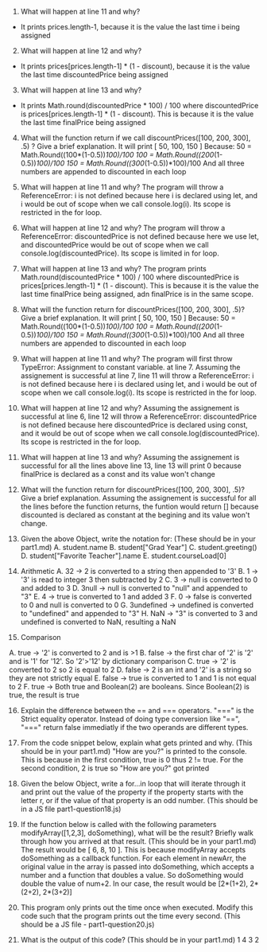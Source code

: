 1. What will happen at line 11 and why?
- It prints prices.length-1, because it is the value the last time i being assigned
2. What will happen at line 12 and why?
- It prints prices[prices.length-1] * (1 - discount), because it is the value the last time discountedPrice being assigned
3. What will happen at line 13 and why?
- It prints Math.round(discountedPrice * 100) / 100 where discountedPrice is prices[prices.length-1] * (1 - discount). This is because  it is the value the last time finalPrice being assigned
4. What will the function return if we call discountPrices([100, 200, 300], .5) ? Give a brief explanation.
It will print [ 50, 100, 150 ]
Because: 
50 = Math.Round((100*(1-0.5))*100)/100
100 = Math.Round((200*(1-0.5))*100)/100
150 = Math.Round((300*(1-0.5))*100)/100
And all three numbers are appended to discounted in each loop

5. What will happen at line 11 and why?
The program will throw a ReferenceError: i is not defined because here i is declared using let, and i would be out of scope when we call console.log(i). Its scope is restricted in the for loop.
6. What will happen at line 12 and why?
The program will throw a ReferenceError: discountedPrice is not defined because here we use let, and discountedPrice would be out of scope when we call console.log(discountedPrice). Its scope is limited in for loop.
7. What will happen at line 13 and why?
The program prints Math.round(discountedPrice * 100) / 100 where discountedPrice is prices[prices.length-1] * (1 - discount). This is because  it is the value the last time finalPrice being assigned, adn finalPrice is in the same scope.
8. What will the function return for discountPrices([100, 200, 300], .5)? Give a brief explanation.
It will print [ 50, 100, 150 ]
Because: 
50 = Math.Round((100*(1-0.5))*100)/100
100 = Math.Round((200*(1-0.5))*100)/100
150 = Math.Round((300*(1-0.5))*100)/100
And all three numbers are appended to discounted in each loop
9. What will happen at line 11 and why?
The program will first throw TypeError: Assignment to constant variable. at line 7.
Assuming the assignement is successful at line 7, line 11 will throw a ReferenceError: i is not defined because here i is declared using let, and i would be out of scope when we call console.log(i). Its scope is restricted in the for loop.
10. What will happen at line 12 and why?
Assuming the assignement is successful at line 6, line 12 will throw a ReferenceError: discountedPrice is not defined because here discountedPrice is declared using const, and it would be out of scope when we call console.log(discountedPrice). Its scope is restricted in the for loop.
11. What will happen at line 13 and why?
Assuming the assignement is successful for all the lines above line 13, line 13 will print 0 because finalPrice is declared as a const and its value won't change
12. What will the function return for discountPrices([100, 200, 300], .5)? Give a brief explanation.
Assuming the assignement is successful for all the lines before the function returns, the funtion would return [] because discounted is declared as constant at the begining and its value won't change.
13. Given the above Object, write the notation for:  (These should be in your part1.md)
A. student.name
B. student["Grad Year"]
C. student.greeting()
D. student["Favorite Teacher"].name
E. student.courseLoad[0]
 
14. Arithmetic
A. 32          -> 2 is converted to a string then appended to '3'
B. 1           -> '3' is read to integer 3 then subtracted by 2
C. 3           -> null is converted to 0 and added to 3
D. 3null       -> null is converted to "null" and appended to "3"
E. 4           -> true is converted to 1 and added 3
F. 0           -> false is converted to 0 and null is converted to 0
G. 3undefined  -> undefined is converted to "undefined" and appended to "3"
H. NaN         -> "3" is converted to 3 and undefined is converted to NaN, resulting a NaN

15. Comparison

A. true        -> '2' is converted to 2 and is >1
B. false       -> the first char of '2' is '2' and is '1' for '12'. So '2'>'12' by dictionary comparison
C. true        -> '2' is converted to 2 so 2 is equal to 2
D. false       -> 2 is an int and '2' is a string so they are not strictly equal
E. false       -> true is converted to 1 and 1 is not equal to 2
F. true        -> Both true and Boolean(2) are booleans. Since Boolean(2) is true, the result is true


16. Explain the difference between the == and === operators.
"===" is the Strict equality operator. Instead of doing type conversion like "==", "===" return false immediatly if the two operands are different types. 

17. From the code snippet below, explain what gets printed and why.  (This should be in your part1.md)
"How are you?" is printed to the console. This is because in the first condition, true is 0 thus 2 != true. For the second condition, 2 is true so "How are you?" got printed

18. Given the below Object, write a for...in loop that will iterate through it and print out the value of the property if the property starts with the letter r, or if the value of that property is an odd number.  (This should be in a JS file part1-question18.js)
19. If the function below is called with the following parameters modifyArray([1,2,3], doSomething), what will be the result? Briefly walk through how you arrived at that result. (This should be in your part1.md)
The result would be [ 6, 8, 10 ]. This is because modifyArray accepts doSomething as a callback function. For each element in newArr, the original value in the array is passed into doSomething, which accepts a number and a function that doubles a value. So doSomething would double the value of num+2. In our case, the result would be [2*(1+2), 2*(2+2), 2*(3+2)]
20. This program only prints out the time once when executed. Modify this code such that the program prints out the time every second.  (This should be a JS file - part1-question20.js)
21. What is the output of this code? (This should be in your part1.md)
1
4
3
2
